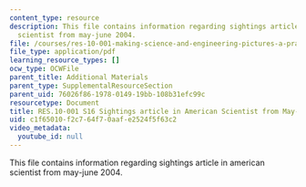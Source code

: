 ```yaml
---
content_type: resource
description: This file contains information regarding sightings article in american
  scientist from may-june 2004.
file: /courses/res-10-001-making-science-and-engineering-pictures-a-practical-guide-to-presenting-your-work-spring-2016/c1f65010f2c764f70aafe2524f5f63c2_MITRES_10_001S16_MayJune04.pdf
file_type: application/pdf
learning_resource_types: []
ocw_type: OCWFile
parent_title: Additional Materials
parent_type: SupplementalResourceSection
parent_uid: 76026f86-1978-0149-19bb-108b31efc99c
resourcetype: Document
title: RES.10-001 S16 Sightings article in American Scientist from May-June 2004
uid: c1f65010-f2c7-64f7-0aaf-e2524f5f63c2
video_metadata:
  youtube_id: null
---
```

This file contains information regarding sightings article in american scientist from may-june 2004.

